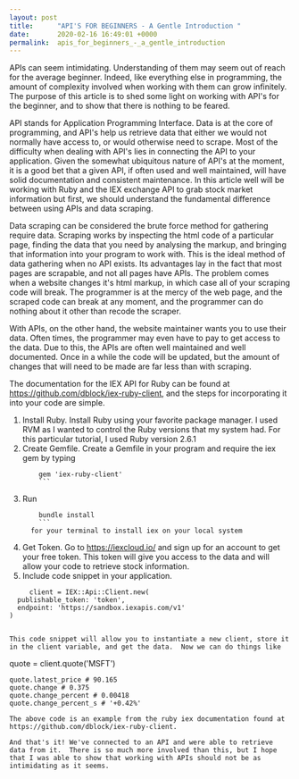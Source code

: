 ```yaml
---
layout: post
title:      "API'S FOR BEGINNERS - A Gentle Introduction "
date:       2020-02-16 16:49:01 +0000
permalink:  apis_for_beginners_-_a_gentle_introduction
---
```



APIs can seem intimidating.  Understanding of them may seem out of reach for the average beginner.  Indeed, like everything else in programming, the amount of complexity involved when working with them can grow infinitely.  The purpose of this article is to shed some light on working with API's for the beginner, and to show that there is nothing to be feared. 

API stands for Application Programming Interface.  Data is at the core of programming, and API's help us retrieve data that either we would not normally have access to, or would otherwise need to scrape.  Most of the difficulty when dealing with API's lies in connecting the API to your application.  Given the somewhat ubiquitous nature of API's at the moment, it is a good bet that a given API, if often used and well maintained, will have solid documentation and consistent maintenance.  In this article well will be working with Ruby and the IEX exchange API to grab stock market information but first, we should understand the fundamental difference between using APIs and data scraping. 

Data scraping can be considered the brute force method for gathering require data.  Scraping works by inspecting the html code of a particular page, finding the data that you need by analysing the markup, and bringing that information into your program to work with.  This is the ideal method of data gathering when no API exists.  Its advantages lay in the fact that most pages are scrapable, and not all pages have APIs.  The problem comes when a website changes it's html markup, in which case all of your scraping code will break.  The programmer is at the mercy of the web page, and the scraped code can break at any moment, and the programmer can do nothing about it other than recode the scraper.  

With APIs, on the other hand, the website maintainer wants you to use their data. Often times, the programmer may even have to pay to get access to the data.  Due to this, the APIs are often well maintained and well documented.  Once in a while the code will be updated, but the amount of changes that will need to be made are far less than with scraping. 

The documentation for the IEX API for Ruby can be found at https://github.com/dblock/iex-ruby-client, and the steps for incorporating it into your code are simple. 

1. Install Ruby.  Install Ruby using your favorite package manager. I used RVM as I wanted to control the Ruby versions that my system had.  For this particular tutorial, I used Ruby version 2.6.1 
2. Create Gemfile.  Create a Gemfile in your program and require the iex gem by typing 
     ```
		 gem 'iex-ruby-client' 
		 ``` 
3. Run 
     ``` 
		 bundle install 
		 ``` 
	   for your terminal to install iex on your local system 
4.  Get Token.  Go to https://iexcloud.io/ and sign up for an account to get your free token.  This token will give you      access to the data and will allow your code to retrieve stock information.  
5.  Include code snippet in your application. 
```
     client = IEX::Api::Client.new(
  publishable_token: 'token',
  endpoint: 'https://sandbox.iexapis.com/v1'
) 


This code snippet will allow you to instantiate a new client, store it in the client variable, and get the data.  Now we can do things like 
``` 
   quote = client.quote('MSFT')
```
quote.latest_price # 90.165
quote.change # 0.375
quote.change_percent # 0.00418
quote.change_percent_s # '+0.42%' 

The above code is an example from the ruby iex documentation found at https://github.com/dblock/iex-ruby-client.

And that's it! We've connected to an API and were able to retrieve data from it.  There is so much more involved than this, but I hope that I was able to show that working with APIs should not be as intimidating as it seems. 

